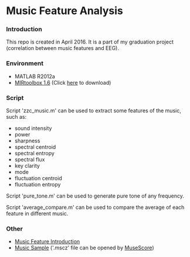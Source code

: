 # Music Feature Analysis #

### Introduction ###
This repo is created in April 2016. It is a part of my graduation project (correlation between music features and EEG).  

### Environment ###

* MATLAB R2012a  
* [MIRtoolbox 1.6](https://www.jyu.fi/hum/laitokset/musiikki/en/research/coe/materials/mirtoolbox) (Click [here](https://bitbucket.org/zzc_actual/music-feature-analysis/downloads/MIRtoolbox1.6.zip) to download)  

### Script ###

Script 'zzc_music.m' can be used to extract some features of the music, such as:  

* sound intensity  
* power  
* sharpness  
* spectral centroid  
* spectral entropy  
* spectral flux  
* key clarity  
* mode  
* fluctuation centroid  
* fluctuation entropy  

Script 'pure_tone.m' can be used to generate pure tone of any frequency.  

Script 'average_compare.m' can be used to compare the average of each feature in different music.  

### Other ###

* [Music Feature Introduction](https://onedrive.live.com/redir?resid=B4675A3E4D056A93!1102&authkey=!AMM9f2o6fQIBRp4&ithint=folder%2c)  
* [Music Sample](https://onedrive.live.com/redir?resid=B4675A3E4D056A93!1034&authkey=!ALA37ZnvEXjUEdU&ithint=folder%2cmscz) ('.mscz' file can be opened by [MuseScore](https://musescore.org/))  
